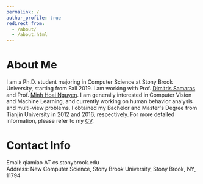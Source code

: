 ```yaml
---
permalink: /
author_profile: true
redirect_from: 
  - /about/
  - /about.html
---
```


About Me
======
I am a Ph.D. student majoring in Computer Science at Stony Brook University, starting from Fall 2019. I am working with Prof. [Dimitris Samaras](https://www3.cs.stonybrook.edu/~samaras/) and Prof. [Minh Hoai Nguyen](https://www3.cs.stonybrook.edu/~minhhoai/). I am generally interested in Computer Vision and Machine Learning, and currently working on human behavior analysis and multi-view problems. I obtained my Bachelor and Master's Degree from Tianjin University in 2012 and 2016, respectively. For more detailed information, please refer to my [CV](files/Qiaomu_Miao_CV.pdf). 

Contact Info
======
Email: qiamiao AT cs.stonybrook.edu <br>
Address: New Computer Science, Stony Brook University, Stony Brook, NY, 11794


